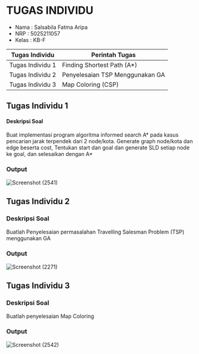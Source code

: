 # TUGAS INDIVIDU
- Nama    : Salsabila Fatma Aripa
- NRP     : 5025211057
- Kelas   : KB-F

| Tugas  Individu   | Perintah Tugas                  |
| ------------------| --------------------------------|                                     
| Tugas Individu 1  | Finding Shortest Path (A*)      |
| Tugas Individu 2  | Penyelesaian TSP Menggunakan GA |
| Tugas Individu 3  | Map Coloring (CSP)              |


## Tugas Individu 1
#### Deskripsi Soal
Buat implementasi program algoritma informed search A* pada kasus pencarian jarak terpendek dari 2 node/kota. Generate graph node/kota dan edge beserta cost, Tentukan start dan goal dan generate SLD setiap node ke goal, dan selesaikan dengan A*

### Output
![Screenshot (2541)](https://github.com/KB-F-2023/individu-bilaaripa/assets/114417418/114db96d-8a13-46c6-9ada-5c0878fdbbfa)


## Tugas Individu 2
### Deskripsi Soal
Buatlah Penyelesaian permasalahan Travelling Salesman Problem (TSP) menggunakan GA

### Output
![Screenshot (2271)](https://user-images.githubusercontent.com/114417418/225705467-27b683a4-8e43-41df-8792-a605a58f9fbe.png)


## Tugas Individu 3
### Deskripsi Soal
Buatlah penyelesaian Map Coloring

### Output
![Screenshot (2542)](https://github.com/KB-F-2023/individu-bilaaripa/assets/114417418/ac5925ff-08d0-41b7-9ebc-cff428439f14)


